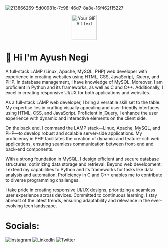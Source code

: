 ![213866269-5d00981c-7c98-46d7-8a8e-16f462f15227](https://github.com/AyushNegi008/AyushNegi008/assets/86602274/1e0b4efa-8cf1-4af5-a408-6968dfdac116)
<p align="center">
  <img height="80px" src="https://github.com/AyushNegi008/AyushNegi008/assets/86602274/1e0b4efa-8cf1-4af5-a408-6968dfdac116" alt="Your GIF Alt Text">
</p>

# 👋 Hi I'm Ayush Negi
A full-stack LAMP (Linux, Apache, MySQL, PHP) web developer with experience in creating websites using HTML, CSS, JavaScript, jQuery, and PHP. In database management, I have knowledge of MySQL. Moreover, I am proficient in Python and its frameworks, as well as C and C++. Additionally, I excel in creating responsive UI/UX for both applications and websites.

As a full-stack LAMP web developer, I bring a versatile skill set to the table. My expertise lies in crafting visually appealing and user-friendly interfaces using HTML, CSS, and JavaScript. Proficient in jQuery, I enhance the user experience with dynamic and interactive elements on the client side.

On the back end, I command the LAMP stack—Linux, Apache, MySQL, and PHP—to develop robust and scalable server-side applications. My proficiency in PHP facilitates the creation of dynamic and feature-rich web applications, ensuring seamless communication between front-end and back-end components.

With a strong foundation in MySQL, I design efficient and secure database structures, optimizing data storage and retrieval. Beyond web development, I extend my capabilities to Python and its frameworks for tasks like data analysis and automation. Proficiency in C and C++ enables me to contribute to diverse programming challenges.

I take pride in creating responsive UI/UX designs, prioritizing a seamless user experience across devices. Committed to continuous learning, I stay abreast of the latest trends, ensuring adaptability and relevance in the ever-evolving tech landscape.





# Socials:
[![Instagram](https://img.shields.io/badge/Instagram-%23E4405F.svg?logo=Instagram&logoColor=white)](https://instagram.com/ayush_negi_008) [![LinkedIn](https://img.shields.io/badge/LinkedIn-%230077B5.svg?logo=linkedin&logoColor=white)](https://linkedin.com/in/ayush-negi-6a703a247) [![Twitter](https://img.shields.io/badge/Twitter-%231DA1F2.svg?logo=Twitter&logoColor=white)](https://twitter.com/ayush_negi_008) 
